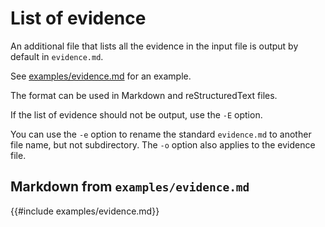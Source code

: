 
# List of evidence

An additional file that lists all the evidence in the input file is output by default in `evidence.md`.

See [examples/evidence.md](examples/evidence.md) for an example.

The format can be used in Markdown and reStructuredText files.

If the list of evidence should not be output, use the `-E` option.

You can use the `-e` option to rename the standard `evidence.md` to another file name, but not subdirectory.
The `-o` option also applies to the evidence file.


## Markdown from `examples/evidence.md`

{{#include examples/evidence.md}}

